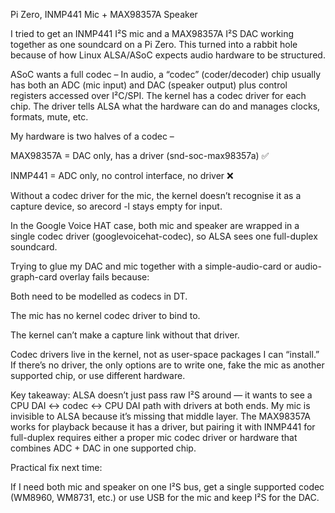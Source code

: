 Pi Zero, INMP441 Mic + MAX98357A Speaker

I tried to get an INMP441 I²S mic and a MAX98357A I²S DAC working together as one soundcard on a Pi Zero. This turned into a rabbit hole because of how Linux ALSA/ASoC expects audio hardware to be structured.

ASoC wants a full codec – In audio, a “codec” (coder/decoder) chip usually has both an ADC (mic input) and DAC (speaker output) plus control registers accessed over I²C/SPI. The kernel has a codec driver for each chip. The driver tells ALSA what the hardware can do and manages clocks, formats, mute, etc.

My hardware is two halves of a codec –

MAX98357A = DAC only, has a driver (snd-soc-max98357a) ✅

INMP441 = ADC only, no control interface, no driver ❌

Without a codec driver for the mic, the kernel doesn’t recognise it as a capture device, so arecord -l stays empty for input.

In the Google Voice HAT case, both mic and speaker are wrapped in a single codec driver (googlevoicehat-codec), so ALSA sees one full-duplex soundcard.

Trying to glue my DAC and mic together with a simple-audio-card or audio-graph-card overlay fails because:

Both need to be modelled as codecs in DT.

The mic has no kernel codec driver to bind to.

The kernel can’t make a capture link without that driver.

Codec drivers live in the kernel, not as user-space packages I can “install.” If there’s no driver, the only options are to write one, fake the mic as another supported chip, or use different hardware.

Key takeaway: ALSA doesn’t just pass raw I²S around — it wants to see a CPU DAI ↔ codec ↔ CPU DAI path with drivers at both ends. My mic is invisible to ALSA because it’s missing that middle layer. The MAX98357A works for playback because it has a driver, but pairing it with INMP441 for full-duplex requires either a proper mic codec driver or hardware that combines ADC + DAC in one supported chip.

Practical fix next time:

If I need both mic and speaker on one I²S bus, get a single supported codec (WM8960, WM8731, etc.) or use USB for the mic and keep I²S for the DAC.